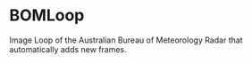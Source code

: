 # BOMLoop
Image Loop of the Australian Bureau of Meteorology Radar that automatically adds new frames.
